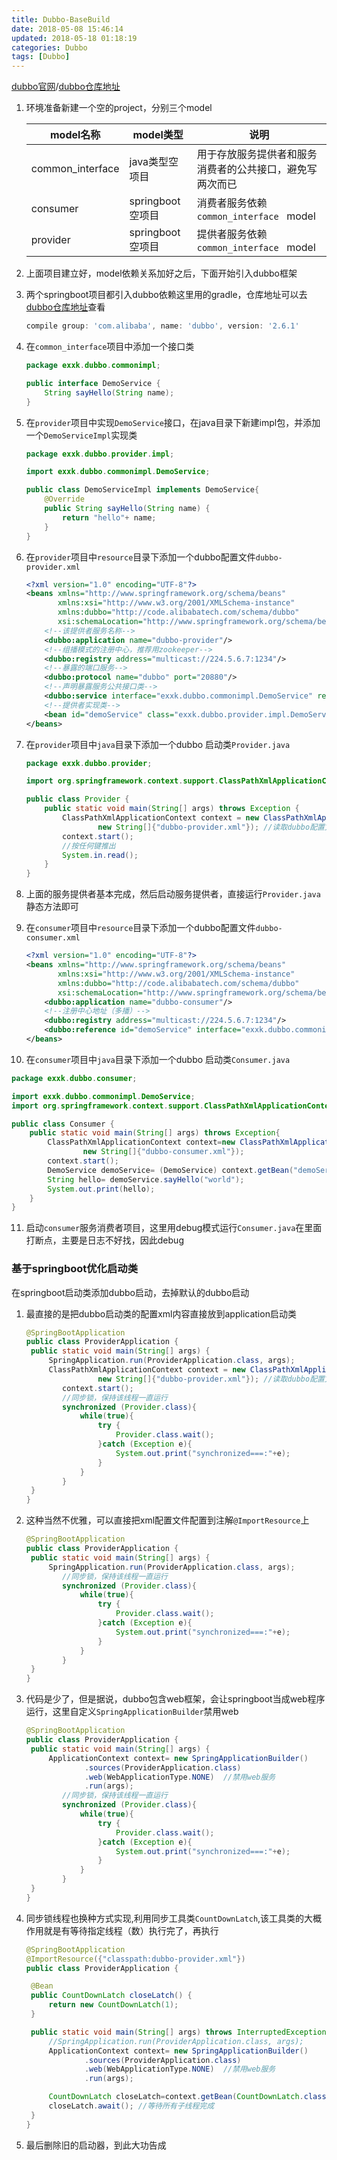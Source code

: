 ```yaml
---
title: Dubbo-BaseBuild
date: 2018-05-08 15:46:14
updated: 2018-05-18 01:18:19
categories: Dubbo
tags: [Dubbo]
---
```




[dubbo官网](https://dubbo.incubator.apache.org/)/[dubbo仓库地址](https://mvnrepository.com/artifact/com.alibaba/dubbo)

1. 环境准备新建一个空的project，分别三个model

   | model名称        | model类型        | 说明                                                     |
   | ---------------- | ---------------- | -------------------------------------------------------- |
   | common_interface | java类型空项目   | 用于存放服务提供者和服务消费者的公共接口，避免写两次而已 |
   | consumer         | springboot空项目 | 消费者服务依赖`common_interface `  model                 |
   | provider         | springboot空项目 | 提供者服务依赖`common_interface `  model                 |

2. 上面项目建立好，model依赖关系加好之后，下面开始引入dubbo框架

3. 两个springboot项目都引入dubbo依赖这里用的gradle，仓库地址可以去[dubbo仓库地址](https://mvnrepository.com/artifact/com.alibaba/dubbo)查看

   ```groovy
   compile group: 'com.alibaba', name: 'dubbo', version: '2.6.1'
   ```

4. 在`common_interface`项目中添加一个接口类

   ```java
   package exxk.dubbo.commonimpl;
   
   public interface DemoService {
       String sayHello(String name);
   }
   ```

5. 在`provider`项目中实现`DemoService`接口，在java目录下新建impl包，并添加一个`DemoServiceImpl`实现类

   ```java
   package exxk.dubbo.provider.impl;
   
   import exxk.dubbo.commonimpl.DemoService;
   
   public class DemoServiceImpl implements DemoService{
       @Override
       public String sayHello(String name) {
           return "hello"+ name;
       }
   }
   ```

6. 在`provider`项目中`resource`目录下添加一个dubbo配置文件`dubbo-provider.xml`

   ```xml
   <?xml version="1.0" encoding="UTF-8"?>
   <beans xmlns="http://www.springframework.org/schema/beans"
          xmlns:xsi="http://www.w3.org/2001/XMLSchema-instance"
          xmlns:dubbo="http://code.alibabatech.com/schema/dubbo"
          xsi:schemaLocation="http://www.springframework.org/schema/beans http://www.springframework.org/schema/beans/spring-beans.xsd http://code.alibabatech.com/schema/dubbo http://code.alibabatech.com/schema/dubbo/dubbo.xsd">
       <!--该提供者服务名称-->
       <dubbo:application name="dubbo-provider"/>
       <!--组播模式的注册中心，推荐用zookeeper-->
       <dubbo:registry address="multicast://224.5.6.7:1234"/>
       <!--暴露的端口服务-->
       <dubbo:protocol name="dubbo" port="20880"/>
       <!--声明暴露服务公共接口类-->
       <dubbo:service interface="exxk.dubbo.commonimpl.DemoService" ref="demoService"/>
       <!--提供者实现类-->
       <bean id="demoService" class="exxk.dubbo.provider.impl.DemoServiceImpl"/>
   </beans>
   ```

7. 在`provider`项目中`java`目录下添加一个dubbo 启动类`Provider.java`

   ```java
   package exxk.dubbo.provider;
   
   import org.springframework.context.support.ClassPathXmlApplicationContext;
   
   public class Provider {
       public static void main(String[] args) throws Exception {
           ClassPathXmlApplicationContext context = new ClassPathXmlApplicationContext(
                   new String[]{"dubbo-provider.xml"}); //读取dubbo配置文件
           context.start();
           //按任何键推出
           System.in.read();
       }
   }
   ```

8. 上面的服务提供者基本完成，然后启动服务提供者，直接运行`Provider.java`静态方法即可

9. 在`consumer`项目中`resource`目录下添加一个dubbo配置文件`dubbo-consumer.xml`

   ```xml
   <?xml version="1.0" encoding="UTF-8"?>
   <beans xmlns="http://www.springframework.org/schema/beans"
          xmlns:xsi="http://www.w3.org/2001/XMLSchema-instance"
          xmlns:dubbo="http://code.alibabatech.com/schema/dubbo"
          xsi:schemaLocation="http://www.springframework.org/schema/beans http://www.springframework.org/schema/beans/spring-beans.xsd http://code.alibabatech.com/schema/dubbo http://code.alibabatech.com/schema/dubbo/dubbo.xsd">
       <dubbo:application name="dubbo-consumer"/>
       <!--注册中心地址（多播）-->
       <dubbo:registry address="multicast://224.5.6.7:1234"/>
       <dubbo:reference id="demoService" interface="exxk.dubbo.commonimpl.DemoService"/>
   </beans>
   ```

10. 在`consumer`项目中`java`目录下添加一个dubbo 启动类`Consumer.java`

  ```java
  package exxk.dubbo.consumer;
  
  import exxk.dubbo.commonimpl.DemoService;
  import org.springframework.context.support.ClassPathXmlApplicationContext;
  
  public class Consumer {
      public static void main(String[] args) throws Exception{
          ClassPathXmlApplicationContext context=new ClassPathXmlApplicationContext(
                  new String[]{"dubbo-consumer.xml"});
          context.start();
          DemoService demoService= (DemoService) context.getBean("demoService");
          String hello= demoService.sayHello("world");
          System.out.print(hello);
      }
  }
  ```

11. 启动`consumer`服务消费者项目，这里用debug模式运行`Consumer.java`在里面打断点，主要是日志不好找，因此debug

### 基于springboot优化启动类

在springboot启动类添加dubbo启动，去掉默认的dubbo启动

1. 最直接的是把dubbo启动类的配置xml内容直接放到application启动类

   ```java
   @SpringBootApplication
   public class ProviderApplication {
   	public static void main(String[] args) {
   		SpringApplication.run(ProviderApplication.class, args);
   		ClassPathXmlApplicationContext context = new ClassPathXmlApplicationContext(
                   new String[]{"dubbo-provider.xml"}); //读取dubbo配置文件
           context.start();
           //同步锁，保持该线程一直运行
           synchronized (Provider.class){
               while(true){
                   try {
                       Provider.class.wait();
                   }catch (Exception e){
                       System.out.print("synchronized===:"+e);
                   }
               }
           }
   	}
   }
   ```

2. 这种当然不优雅，可以直接把xml配置文件配置到注解`@ImportResource`上

   ```java
   @SpringBootApplication
   public class ProviderApplication {
   	public static void main(String[] args) {
   		SpringApplication.run(ProviderApplication.class, args);
           //同步锁，保持该线程一直运行
           synchronized (Provider.class){
               while(true){
                   try {
                       Provider.class.wait();
                   }catch (Exception e){
                       System.out.print("synchronized===:"+e);
                   }
               }
           }
   	}
   }
   ```

3. 代码是少了，但是据说，dubbo包含web框架，会让springboot当成web程序运行，这里自定义`SpringApplicationBuilder`禁用web

   ```java
   @SpringBootApplication
   public class ProviderApplication {
   	public static void main(String[] args) {
   		ApplicationContext context= new SpringApplicationBuilder()
   				.sources(ProviderApplication.class)
   				.web(WebApplicationType.NONE)  //禁用web服务
   				.run(args);
           //同步锁，保持该线程一直运行
           synchronized (Provider.class){
               while(true){
                   try {
                       Provider.class.wait();
                   }catch (Exception e){
                       System.out.print("synchronized===:"+e);
                   }
               }
           }
   	}
   }
   ```

4. 同步锁线程也换种方式实现,利用同步工具类`CountDownLatch`,该工具类的大概作用就是有等待指定线程（数）执行完了，再执行

   ```java
   @SpringBootApplication
   @ImportResource({"classpath:dubbo-provider.xml"})
   public class ProviderApplication {
   
   	@Bean
   	public CountDownLatch closeLatch() {
   		return new CountDownLatch(1);
   	}
   
   	public static void main(String[] args) throws InterruptedException {
   		//SpringApplication.run(ProviderApplication.class, args);
   		ApplicationContext context= new SpringApplicationBuilder()
   				.sources(ProviderApplication.class)
   				.web(WebApplicationType.NONE)  //禁用web服务
   				.run(args);
   
   		CountDownLatch closeLatch=context.getBean(CountDownLatch.class);
   		closeLatch.await(); //等待所有子线程完成
   	}
   }
   ```

5. 最后删除旧的启动器，到此大功告成